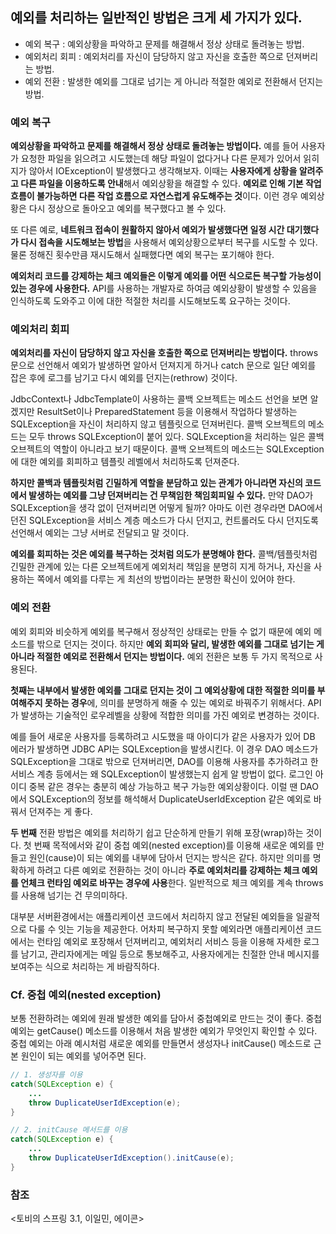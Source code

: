 ## 예외를 처리하는 일반적인 방법은 크게 세 가지가 있다.

- 예외 복구 : 예외상황을 파악하고 문제를 해결해서 정상 상태로 돌려놓는 방법.
- 예외처리 회피 : 예외처리를 자신이 담당하지 않고 자신을 호출한 쪽으로 던져버리는 방법.
- 예외 전환 : 발생한 예외를 그대로 넘기는 게 아니라 적절한 예외로 전환해서 던지는 방법.

### 예외 복구

**예외상황을 파악하고 문제를 해결해서 정상 상태로 돌려놓는 방법이다.** 예를 들어 사용자가 요청한 파일을 읽으려고 시도했는데 해당 파일이 없다거나 다른 문제가 있어서 읽히지가 않아서 IOException이 발생했다고 생각해보자. 이때는 **사용자에게 상황을 알려주고 다른 파일을 이용하도록 안내**해서 예외상황을 해결할 수 있다. **예외로 인해 기본 작업 흐름이 불가능하면 다른 작업 흐름으로 자연스럽게 유도해주는 것**이다. 이런 경우 예외상황은 다시 정상으로 돌아오고 예외를 복구했다고 볼 수 있다. 

또 다른 예로, **네트워크 접속이 원활하지 않아서 예외가 발생했다면 일정 시간 대기했다가 다시 접속을 시도해보는 방법**을 사용해서 예외상황으로부터 복구를 시도할 수 있다. 물론 정해진 횟수만큼 재시도해서 실패했다면 예외 복구는 포기해야 한다.

**예외처리 코드를 강제하는 체크 예외들은 이렇게 예외를 어떤 식으로든 복구할 가능성이 있는 경우에 사용한다.** API를 사용하는 개발자로 하여금 예외상황이 발생할 수 있음을 인식하도록 도와주고 이에 대한 적절한 처리를 시도해보도록 요구하는 것이다.

### 예외처리 회피

**예외처리를 자신이 담당하지 않고 자신을 호출한 쪽으로 던져버리는 방법이다.** throws 문으로 선언해서 예외가 발생하면 알아서 던져지게 하거나 catch 문으로 일단 예외를 잡은 후에 로그를 남기고 다시 예외를 던지는(rethrow) 것이다.

JdbcContext나 JdbcTemplate이 사용하는 콜백 오브젝트는 메소드 선언을 보면 알겠지만 ResultSet이나 PreparedStatement 등을 이용해서 작업하다 발생하는 SQLException을 자신이 처리하지 않고 템플릿으로 던져버린다. 콜백 오브젝트의 메소드는 모두 throws SQLException이 붙어 있다. SQLException을 처리하는 일은 콜백 오브젝트의 역할이 아니라고 보기 때문이다. 콜백 오브젝트의 메소드는 SQLException에 대한 예외를 회피하고 템플릿 레벨에서 처리하도록 던져준다.

**하지만 콜백과 템플릿처럼 긴밀하게 역할을 분담하고 있는 관계가 아니라면 자신의 코드에서 발생하는 예외를 그냥 던져버리는 건 무책임한 책임회피일 수 있다.** 만약 DAO가 SQLException을 생각 없이 던져버리면 어떻게 될까? 아마도 이런 경우라면 DAO에서 던진 SQLException을 서비스 계층 메소드가 다시 던지고, 컨트롤러도 다시 던지도록 선언해서 예외는 그냥 서버로 전달되고 말 것이다.

**예외를 회피하는 것은 예외를 복구하는 것처럼 의도가 분명해야 한다.** 콜백/템플릿처럼 긴밀한 관계에 있는 다른 오브젝트에게 예외처리 책임을 분명히 지게 하거나, 자신을 사용하는 쪽에서 예외를 다루는 게 최선의 방법이라는 분명한 확신이 있어야 한다.

### 예외 전환

예외 회피와 비슷하게 예외를 복구해서 정상적인 상태로는 만들 수 없기 때문에 예외 메소드를 밖으로 던지는 것이다. 하지만 **예외 회피와 달리, 발생한 예외를 그대로 넘기는 게 아니라 적절한 예외로 전환해서 던지는 방법이다.** 예외 전환은 보통 두 가지 목적으로 사용된다.

**첫째는 내부에서 발생한 예외를 그대로 던지는 것이 그 예외상황에 대한 적절한 의미를 부여해주지 못하는 경우**에, 의미를 분명하게 해줄 수 있는 예외로 바꿔주기 위해서다. API가 발생하는 기술적인 로우레벨을 상황에 적합한 의미를 가진 예외로 변경하는 것이다.

예를 들어 새로운 사용자를 등록하려고 시도했을 때 아이디가 같은 사용자가 있어 DB 에러가 발생하면 JDBC API는 SQLException을 발생시킨다. 이 경우 DAO 메소드가 SQLException을 그대로 밖으로 던져버리면, DAO를 이용해 사용자를 추가하려고 한 서비스 계층 등에서는 왜 SQLException이 발생했는지 쉽게 알 방법이 없다. 로그인 아이디 중복 같은 경우는 충분히 예상 가능하고 복구 가능한 예외상황이다. 이럴 땐 DAO에서 SQLException의 정보를 해석해서 DuplicateUserIdException 같은 예외로 바꿔서 던져주는 게 좋다.

**두 번째** 전환 방법은 예외를 처리하기 쉽고 단순하게 만들기 위해 포장(wrap)하는 것이다. 첫 번째 목적에서와 같이 중첩 예외(nested exception)를 이용해 새로운 예외를 만들고 원인(cause)이 되는 예외를 내부에 담아서 던지는 방식은 같다. 하지만 의미를 명확하게 하려고 다른 예외로 전환하는 것이 아니라 **주로 예외처리를 강제하는 체크 예외를 언체크 런타임 예외로 바꾸는 경우에 사용**한다. 일반적으로 체크 예외를 계속 throws를 사용해 넘기는 건 무의미하다.

대부분 서버환경에서는 애플리케이션 코드에서 처리하지 않고 전달된 예외들을 일괄적으로 다룰 수 잇는 기능을 제공한다. 어차피 복구하지 못할 예외라면 애플리케이션 코드에서는 런타임 예외로 포장해서 던져버리고, 예외처리 서비스 등을 이용해 자세한 로그를 남기고, 관리자에게는 메일 등으로 통보해주고, 사용자에게는 친절한 안내 메시지를 보여주는 식으로 처리하는 게 바람직하다.

### Cf. 중첩 예외(nested exception)

보통 전환하려는 예외에 원래 발생한 예외를 담아서 중첩예외로 만드는 것이 좋다. 중첩 예외는 getCause() 메소드를 이용해서 처음 발생한 예외가 무엇인지 확인할 수 있다. 중첩 예외는 아래 예시처럼 새로운 예외를 만들면서 생성자나 initCause() 메소드로 근본 원인이 되는 예외를 넣어주면 된다.

```java
// 1. 생성자를 이용
catch(SQLException e) {
	...
	throw DuplicateUserIdException(e);
}

// 2. initCause 메서드를 이용
catch(SQLException e) {
	...
	throw DuplicateUserIdException().initCause(e);
}
```

### 참조

<토비의 스프링 3.1, 이일민, 에이콘>
